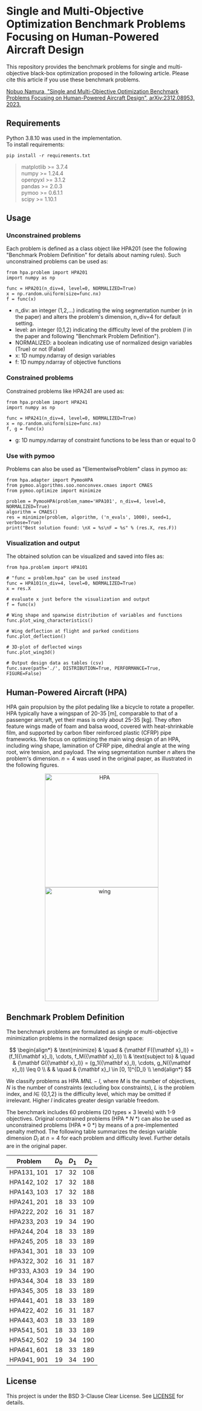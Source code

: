 # Single and Multi-Objective Optimization Benchmark Problems Focusing on Human-Powered Aircraft Design

This repository provides the benchmark problems for single and multi-objective black-box optimization proposed in the following article. Please cite this article if you use these benchmark problems.

[Nobuo Namura, "Single and Multi-Objective Optimization Benchmark Problems Focusing on Human-Powered Aircraft Design", arXiv:2312.08953, 2023.](https://arxiv.org/abs/2312.08953)

## Requirements
Python 3.8.10 was used in the implementation.  
To install requirements:

```
pip install -r requirements.txt
```

>matplotlib >= 3.7.4<br>
>numpy >= 1.24.4<br>
>openpyxl >= 3.1.2<br>
>pandas >= 2.0.3<br>
>pymoo >= 0.6.1.1<br>
>scipy >= 1.10.1<br>

## Usage
### Unconstrained problems
Each problem is defined as a class object like HPA201 (see the following "Benchmark Problem Definition" for details about naming rules). Such unconstrained problems can be used as:  
```
from hpa.problem import HPA201
import numpy as np

func = HPA201(n_div=4, level=0, NORMALIZED=True)
x = np.random.uniform(size=func.nx)
f = func(x)
```
* n_div: an integer (1,2,...) indicating the wing segmentation number ($n$ in the paper) and alters the problem's dimension, n_div=4 for default setting. 
* level: an integer (0,1,2) indicating the difficulty level of the problem ($l$ in the paper and following "Benchmark Problem Definition").
* NORMALIZED: a boolean indicating use of normalized design variables (True) or not (False)
* x: 1D numpy.ndarray of design variables
* f: 1D numpy.ndarray of objective functions

### Constrained problems
Constrained problems like HPA241 are used as:
```
from hpa.problem import HPA241
import numpy as np

func = HPA241(n_div=4, level=0, NORMALIZED=True)
x = np.random.uniform(size=func.nx)
f, g = func(x)
```
* g: 1D numpy.ndarray of constraint functions to be less than or equal to 0

### Use with pymoo
Problems can also be used as "ElementwiseProblem" class in pymoo as:
 ```
from hpa.adapter import PymooHPA
from pymoo.algorithms.soo.nonconvex.cmaes import CMAES
from pymoo.optimize import minimize

problem = PymooHPA(problem_name='HPA101', n_div=4, level=0, NORMALIZED=True)
algorithm = CMAES()
res = minimize(problem, algorithm, ('n_evals', 1000), seed=1, verbose=True)
print("Best solution found: \nX = %s\nF = %s" % (res.X, res.F))
```

### Visualization and output
The obtained solution can be visualized and saved into files as:
 ```
from hpa.problem import HPA101

# "func = problem.hpa" can be used instead
func = HPA101(n_div=4, level=0, NORMALIZED=True)
x = res.X

# evaluate x just before the visualization and output
f = func(x)

# Wing shape and spanwise distribution of variables and functions
func.plot_wing_characteristics()

# Wing deflection at flight and parked conditions
func.plot_deflection()

# 3D-plot of deflected wings
func.plot_wing3d()

# Output design data as tables (csv)
func.save(path='./', DISTRIBUTION=True, PERFORMANCE=True, FIGURE=False)
```


## Human-Powered Aircraft (HPA)
HPA gain propulsion by the pilot pedaling like a bicycle to rotate a propeller. HPA typically have a wingspan of 20-35 [m], comparable to that of a passenger aircraft, yet their mass is only about 25-35 [kg]. They often feature wings made of foam and balsa wood, covered with heat-shrinkable film, and supported by carbon fiber reinforced plastic (CFRP) pipe frameworks. We focus on optimizing the main wing design of an HPA, including wing shape, lamination of CFRP pipe, dihedral angle at the wing root, wire tension, and payload. The wing segmentation number $n$ alters the problem's dimension. $n=4$ was used in the original paper, as illustrated in the following figures.

<p align="center">
<img src="img/hpa.jpg" alt="HPA" width=300>
<img src="img/variables.jpg" alt="wing" width=300>
</p>


## Benchmark Problem Definition
The benchmark problems are formulated as single or multi-objective minimization problems in the normalized design space:


$$
\begin{align*}
& \text{minimize}   & \quad & {\mathbf F({\mathbf x}_l)} = (f_1({\mathbf x}_l), \cdots, f_M({\mathbf x}_l)) \\
& \text{subject to} & \quad & {\mathbf G({\mathbf x}_l)} = (g_1({\mathbf x}_l), \cdots, g_N({\mathbf x}_l)) \leq 0 \\
&                   & \quad & {\mathbf x}_l \in [0, 1]^{D_l} \\
\end{align*}
$$

We classify problems as HPA $MNL$ − $l$, where $M$ is the number of objectives, $N$ is the number of constraints (excluding box constraints), $L$ is the problem index, and $l \in$ {0,1,2} is the difficulty level, which may be omitted if irrelevant. Higher $l$ indicates greater design variable freedom. 

The benchmark includes 60 problems (20 types $\times$ 3 levels) with 1-9 objectives. Original constrained problems (HPA \* $N$ \*) can also be used as unconstrained problems (HPA \* 0 \*) by means of a pre-implemented penalty method. The following table summarizes the design variable dimension $D_l$ at $n=4$ for each problem and difficulty level. Further details are in the original paper.

<p align="center">

| Problem      | $D_0$ | $D_1$ | $D_2$ |
|--------------|-------|-------|-------|
| HPA131, 101  | 17    | 32    | 108   |
| HPA142, 102  | 17    | 32    | 188   |
| HPA143, 103  | 17    | 32    | 188   |
| HPA241, 201  | 18    | 33    | 109   |
| HPA222, 202  | 16    | 31    | 187   |
| HPA233, 203  | 19    | 34    | 190   |
| HPA244, 204  | 18    | 33    | 189   |
| HPA245, 205  | 18    | 33    | 189   |
| HPA341, 301  | 18    | 33    | 109   |
| HPA322, 302  | 16    | 31    | 187   |
| HP333, A303  | 19    | 34    | 190   |
| HPA344, 304  | 18    | 33    | 189   |
| HPA345, 305  | 18    | 33    | 189   |
| HPA441, 401  | 18    | 33    | 189   |
| HPA422, 402  | 16    | 31    | 187   |
| HPA443, 403  | 18    | 33    | 189   |
| HPA541, 501  | 18    | 33    | 189   |
| HPA542, 502  | 19    | 34    | 190   |
| HPA641, 601  | 18    | 33    | 189   |
| HPA941, 901  | 19    | 34    | 190   |

</p>


## License
This project is under the BSD 3-Clause Clear License. See [LICENSE](LICENSE) for details.
